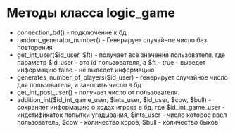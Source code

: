 # Методы класса logic_game
-   connection_bd() - подключение к бд 
-   random_generator_number() - Генерирует случайное число без повторения
-    get_int_user($id_user, $ft) - получает все значения пользователя, где параметр $id_user - это id пользователя, а $ft -  true -  выведет информацию  false - не выведет информацию 
-   generates_number_of_players($id_user) - генерирует случайное число для пользователя, и заносить число в бд
-   get_int_post_user() - получает число от пользователя.
-   addition_int($id_int_game_user, $ints_user, $id_user, $cow, $bull) - сохраняет информацию о ходах игрока в бд, где $id_int_game_user - индетификаток попытки угадывания, $ints_user - число которое ввел пользователь, $cow - количество коров, $bull - количество быков
